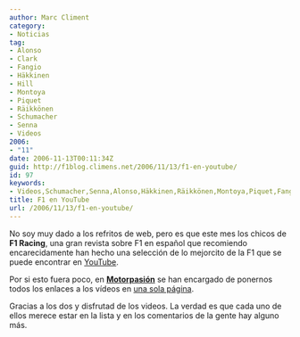 ```yaml
---
author: Marc Climent
category:
- Noticias
tag:
- Alonso
- Clark
- Fangio
- Häkkinen
- Hill
- Montoya
- Piquet
- Räikkönen
- Schumacher
- Senna
- Videos
2006:
- "11"
date: 2006-11-13T00:11:34Z
guid: http://f1blog.climens.net/2006/11/13/f1-en-youtube/
id: 97
keywords:
- Videos,Schumacher,Senna,Alonso,Häkkinen,Räikkönen,Montoya,Piquet,Fangio,Hill,Clark
title: F1 en YouTube
url: /2006/11/13/f1-en-youtube/
---
```


No soy muy dado a los refritos de web, pero es que este mes los chicos de **F1 Racing**, una gran revista sobre F1 en español que recomiendo encarecidamente han hecho una selección de lo mejorcito de la F1 que se puede encontrar en [YouTube](http://www.youtube.com "YouTube").

Por si esto fuera poco, en [**Motorpasión**](http://www.motorpasion.com "Motorpasión") se han encargado de ponernos todos los enlaces a los vídeos en [una sola página](http://www.motorpasion.com/archivos/2006/11/11-la-mejor-formula-1-de-youtube.php "La mejor Formula 1 de Youtube").

Gracias a los dos y disfrutad de los videos. La verdad es que cada uno de ellos merece estar en la lista y en los comentarios de la gente hay alguno más.